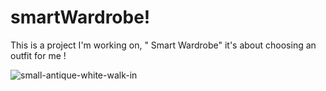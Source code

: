 # smartWardrobe!
This is a project I'm working on, " Smart Wardrobe" it's about choosing an outfit for me !

![small-antique-white-walk-in](https://github.com/coderLadyCodes/smartWardrobe/assets/23296799/45c2b641-63a2-4725-8757-5f7dc5d21277)
